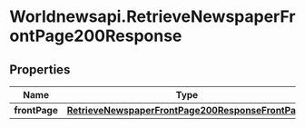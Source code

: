 # Worldnewsapi.RetrieveNewspaperFrontPage200Response

## Properties

Name | Type | Description | Notes
------------ | ------------- | ------------- | -------------
**frontPage** | [**RetrieveNewspaperFrontPage200ResponseFrontPage**](RetrieveNewspaperFrontPage200ResponseFrontPage.md) |  | [optional] 


